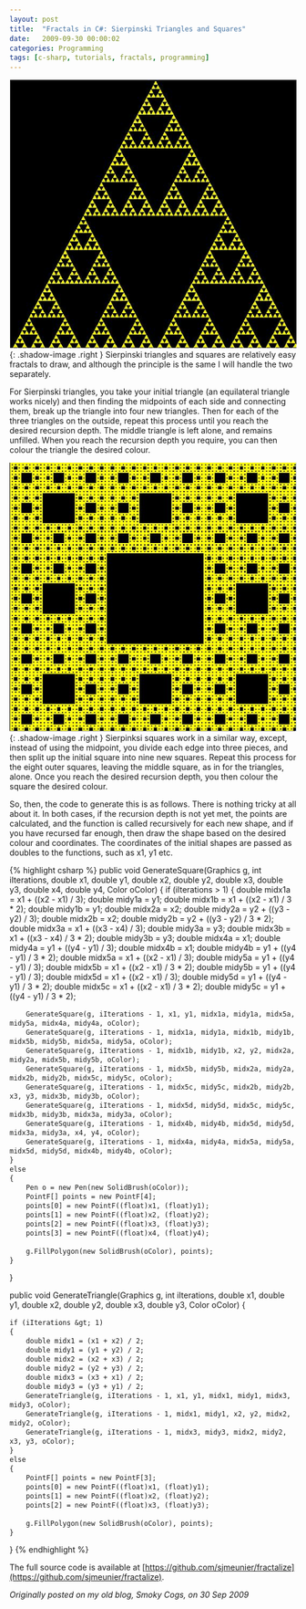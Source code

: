 ```yaml
---
layout: post
title:  "Fractals in C#: Sierpinski Triangles and Squares"
date:   2009-09-30 00:00:02
categories: Programming
tags: [c-sharp, tutorials, fractals, programming]
---
```


![Sierpinski Triangles](/assets/images/blog/fractals/sierpinskitriangles.jpg){: .shadow-image .right } Sierpinski triangles and squares are relatively easy fractals to draw, and although the principle is the same I will handle the two separately.

For Sierpinski triangles, you take your initial triangle (an equilateral triangle works nicely) and then finding the midpoints of each side and connecting them, break up the triangle into four new triangles. Then for each of the three triangles on the outside, repeat this process until you reach the desired recursion depth. The middle triangle is left alone, and remains unfilled. When you reach the recursion depth you require, you can then colour the triangle the desired colour.

![Sierpinski Squares](/assets/images/blog/fractals/sierpinskisquares.jpg){: .shadow-image .right } Sierpinksi squares work in a similar way, except, instead of using the midpoint, you divide each edge into three pieces, and then split up the initial square into nine new squares. Repeat this process for the eight outer squares, leaving the middle square, as in for the triangles, alone. Once you reach the desired recursion depth, you then colour the square the desired colour.

So, then, the code to generate this is as follows. There is nothing tricky at all about it. In both cases, if the recursion depth is not yet met, the points are calculated, and the function is called recursively for each new shape, and if you have recursed far enough, then draw the shape based on the desired colour and coordinates. The coordinates of the initial shapes are passed as doubles to the functions, such as x1, y1 etc.
<!--more-->

{% highlight csharp %}
public void GenerateSquare(Graphics g, int iIterations, double x1, double y1, double x2, double y2, double x3, double y3, double x4, double y4, Color oColor)
{
	if (iIterations &gt; 1)
	{
		double midx1a = x1 + ((x2 - x1) / 3);
		double midy1a = y1;
		double midx1b = x1 + ((x2 - x1) / 3 * 2);
		double midy1b = y1;
		double midx2a = x2;
		double midy2a = y2 + ((y3 - y2) / 3);
		double midx2b = x2;
		double midy2b = y2 + ((y3 - y2) / 3 * 2);
		double midx3a = x1 + ((x3 - x4) / 3);
		double midy3a = y3;
		double midx3b = x1 + ((x3 - x4) / 3 * 2);
		double midy3b = y3;
		double midx4a = x1;
		double midy4a = y1 + ((y4 - y1) / 3);
		double midx4b = x1;
		double midy4b = y1 + ((y4 - y1) / 3 * 2);
		double midx5a = x1 + ((x2 - x1) / 3);
		double midy5a = y1 + ((y4 - y1) / 3);
		double midx5b = x1 + ((x2 - x1) / 3 * 2);
		double midy5b = y1 + ((y4 - y1) / 3);
		double midx5d = x1 + ((x2 - x1) / 3);
		double midy5d = y1 + ((y4 - y1) / 3 * 2);
		double midx5c = x1 + ((x2 - x1) / 3 * 2);
		double midy5c = y1 + ((y4 - y1) / 3 * 2);

		GenerateSquare(g, iIterations - 1, x1, y1, midx1a, midy1a, midx5a, midy5a, midx4a, midy4a, oColor);
		GenerateSquare(g, iIterations - 1, midx1a, midy1a, midx1b, midy1b, midx5b, midy5b, midx5a, midy5a, oColor);
		GenerateSquare(g, iIterations - 1, midx1b, midy1b, x2, y2, midx2a, midy2a, midx5b, midy5b, oColor);
		GenerateSquare(g, iIterations - 1, midx5b, midy5b, midx2a, midy2a, midx2b, midy2b, midx5c, midy5c, oColor);
		GenerateSquare(g, iIterations - 1, midx5c, midy5c, midx2b, midy2b, x3, y3, midx3b, midy3b, oColor);
		GenerateSquare(g, iIterations - 1, midx5d, midy5d, midx5c, midy5c, midx3b, midy3b, midx3a, midy3a, oColor);
		GenerateSquare(g, iIterations - 1, midx4b, midy4b, midx5d, midy5d, midx3a, midy3a, x4, y4, oColor);
		GenerateSquare(g, iIterations - 1, midx4a, midy4a, midx5a, midy5a, midx5d, midy5d, midx4b, midy4b, oColor);
	}
	else
	{
		Pen o = new Pen(new SolidBrush(oColor));
		PointF[] points = new PointF[4];
		points[0] = new PointF((float)x1, (float)y1);
		points[1] = new PointF((float)x2, (float)y2);
		points[2] = new PointF((float)x3, (float)y3);
		points[3] = new PointF((float)x4, (float)y4);

		g.FillPolygon(new SolidBrush(oColor), points);
	}

}

public void GenerateTriangle(Graphics g, int iIterations, double x1, double y1, double x2, double y2, double x3, double y3, Color oColor)
{
   
	if (iIterations &gt; 1)
	{
		double midx1 = (x1 + x2) / 2;
		double midy1 = (y1 + y2) / 2;
		double midx2 = (x2 + x3) / 2;
		double midy2 = (y2 + y3) / 2;
		double midx3 = (x3 + x1) / 2;
		double midy3 = (y3 + y1) / 2;
		GenerateTriangle(g, iIterations - 1, x1, y1, midx1, midy1, midx3, midy3, oColor);
		GenerateTriangle(g, iIterations - 1, midx1, midy1, x2, y2, midx2, midy2, oColor);
		GenerateTriangle(g, iIterations - 1, midx3, midy3, midx2, midy2, x3, y3, oColor);
	}
	else
	{
		PointF[] points = new PointF[3];
		points[0] = new PointF((float)x1, (float)y1);
		points[1] = new PointF((float)x2, (float)y2);
		points[2] = new PointF((float)x3, (float)y3);

		g.FillPolygon(new SolidBrush(oColor), points);
	}
}
{% endhighlight %}

The full source code is available at [https://github.com/sjmeunier/fractalize](https://github.com/sjmeunier/fractalize).

_Originally posted on my old blog, Smoky Cogs, on 30 Sep 2009_
